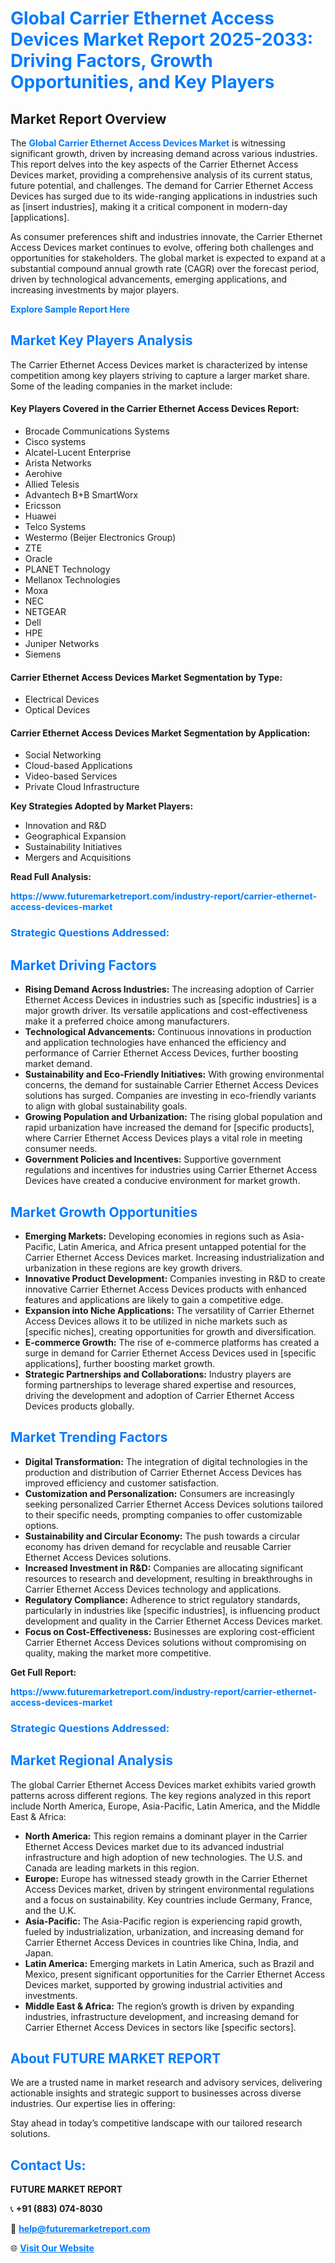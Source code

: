 <h1 style="color: #007BFF;">Global Carrier Ethernet Access Devices Market Report 2025-2033: Driving Factors, Growth Opportunities, and Key Players</h1>

<section id="overview">
<h2>Market Report Overview</h2>
<p>The <a href="https://www.futuremarketreport.com/industry-report/carrier-ethernet-access-devices-market" style="color: #007BFF; text-decoration: none;"><strong>Global Carrier Ethernet Access Devices Market</strong></a> is witnessing significant growth, driven by increasing demand across various industries. This report delves into the key aspects of the Carrier Ethernet Access Devices market, providing a comprehensive analysis of its current status, future potential, and challenges. The demand for Carrier Ethernet Access Devices has surged due to its wide-ranging applications in industries such as [insert industries], making it a critical component in modern-day [applications].</p>
<p>As consumer preferences shift and industries innovate, the Carrier Ethernet Access Devices market continues to evolve, offering both challenges and opportunities for stakeholders. The global market is expected to expand at a substantial compound annual growth rate (CAGR) over the forecast period, driven by technological advancements, emerging applications, and increasing investments by major players.</p>
</section>

<section id="overview">
<p><a href="https://www.futuremarketreport.com/request-sample/reportId=87024" style="color: #007BFF; text-decoration: none;"><strong>Explore Sample Report Here</strong></a></p>
</section>

<section id="key-players">
<h2 style="color: #007BFF;">Market Key Players Analysis</h2>
<p>The Carrier Ethernet Access Devices market is characterized by intense competition among key players striving to capture a larger market share. Some of the leading companies in the market include:</p>
<h4>Key Players Covered in the Carrier Ethernet Access Devices Report:</h4>
<ul><li>Brocade Communications Systems</li><li>Cisco systems</li><li>Alcatel-Lucent Enterprise</li><li>Arista Networks</li><li>Aerohive</li><li>Allied Telesis</li><li>Advantech B+B SmartWorx</li><li>Ericsson</li><li>Huawei</li><li>Telco Systems</li><li>Westermo (Beijer Electronics Group)</li><li>ZTE</li><li>Oracle</li><li>PLANET Technology</li><li>Mellanox Technologies</li><li>Moxa</li><li>NEC</li><li>NETGEAR</li><li>Dell</li><li>HPE</li><li>Juniper Networks</li><li>Siemens</li></ul>
<h4>Carrier Ethernet Access Devices Market Segmentation by Type:</h4>
<ul><li>Electrical Devices</li><li>Optical Devices</li></ul>

<h4>Carrier Ethernet Access Devices Market Segmentation by Application:</h4>
<ul><li>Social Networking</li><li>Cloud-based Applications</li><li>Video-based Services</li><li>Private Cloud Infrastructure</li></ul>
<p><strong>Key Strategies Adopted by Market Players:</strong></p>
<ul>
<li>Innovation and R&D</li>
<li>Geographical Expansion</li>
<li>Sustainability Initiatives</li>
<li>Mergers and Acquisitions</li>
</ul>
</section>

<section>
<p><strong>Read Full Analysis: </strong></p><a href="https://www.futuremarketreport.com/industry-report/carrier-ethernet-access-devices-market" style="color: #007BFF; text-decoration: none;"><strong>https://www.futuremarketreport.com/industry-report/carrier-ethernet-access-devices-market</strong></a>
<h3 style="color: #007BFF;">Strategic Questions Addressed:</h3>
</section>

<section id="driving-factors">
<h2 style="color: #007BFF;">Market Driving Factors</h2>
<ul>
<li><strong>Rising Demand Across Industries:</strong> The increasing adoption of Carrier Ethernet Access Devices in industries such as [specific industries] is a major growth driver. Its versatile applications and cost-effectiveness make it a preferred choice among manufacturers.</li>
<li><strong>Technological Advancements:</strong> Continuous innovations in production and application technologies have enhanced the efficiency and performance of Carrier Ethernet Access Devices, further boosting market demand.</li>
<li><strong>Sustainability and Eco-Friendly Initiatives:</strong> With growing environmental concerns, the demand for sustainable Carrier Ethernet Access Devices solutions has surged. Companies are investing in eco-friendly variants to align with global sustainability goals.</li>
<li><strong>Growing Population and Urbanization:</strong> The rising global population and rapid urbanization have increased the demand for [specific products], where Carrier Ethernet Access Devices plays a vital role in meeting consumer needs.</li>
<li><strong>Government Policies and Incentives:</strong> Supportive government regulations and incentives for industries using Carrier Ethernet Access Devices have created a conducive environment for market growth.</li>
</ul>
</section>

<section id="growth-opportunities">
<h2 style="color: #007BFF;">Market Growth Opportunities</h2>
<ul>
<li><strong>Emerging Markets:</strong> Developing economies in regions such as Asia-Pacific, Latin America, and Africa present untapped potential for the Carrier Ethernet Access Devices market. Increasing industrialization and urbanization in these regions are key growth drivers.</li>
<li><strong>Innovative Product Development:</strong> Companies investing in R&D to create innovative Carrier Ethernet Access Devices products with enhanced features and applications are likely to gain a competitive edge.</li>
<li><strong>Expansion into Niche Applications:</strong> The versatility of Carrier Ethernet Access Devices allows it to be utilized in niche markets such as [specific niches], creating opportunities for growth and diversification.</li>
<li><strong>E-commerce Growth:</strong> The rise of e-commerce platforms has created a surge in demand for Carrier Ethernet Access Devices used in [specific applications], further boosting market growth.</li>
<li><strong>Strategic Partnerships and Collaborations:</strong> Industry players are forming partnerships to leverage shared expertise and resources, driving the development and adoption of Carrier Ethernet Access Devices products globally.</li>
</ul>
</section>

<section id="trending-factors">
<h2 style="color: #007BFF;">Market Trending Factors</h2>
<ul>
<li><strong>Digital Transformation:</strong> The integration of digital technologies in the production and distribution of Carrier Ethernet Access Devices has improved efficiency and customer satisfaction.</li>
<li><strong>Customization and Personalization:</strong> Consumers are increasingly seeking personalized Carrier Ethernet Access Devices solutions tailored to their specific needs, prompting companies to offer customizable options.</li>
<li><strong>Sustainability and Circular Economy:</strong> The push towards a circular economy has driven demand for recyclable and reusable Carrier Ethernet Access Devices solutions.</li>
<li><strong>Increased Investment in R&D:</strong> Companies are allocating significant resources to research and development, resulting in breakthroughs in Carrier Ethernet Access Devices technology and applications.</li>
<li><strong>Regulatory Compliance:</strong> Adherence to strict regulatory standards, particularly in industries like [specific industries], is influencing product development and quality in the Carrier Ethernet Access Devices market.</li>
<li><strong>Focus on Cost-Effectiveness:</strong> Businesses are exploring cost-efficient Carrier Ethernet Access Devices solutions without compromising on quality, making the market more competitive.</li>
</ul>
</section>

<section>
<p><strong>Get Full Report: </strong></p><a href="https://www.futuremarketreport.com/industry-report/carrier-ethernet-access-devices-market" style="color: #007BFF; text-decoration: none;"><strong>https://www.futuremarketreport.com/industry-report/carrier-ethernet-access-devices-market</strong></a>
<h3 style="color: #007BFF;">Strategic Questions Addressed:</h3>
</section>


<section id="regional-analysis">
<h2 style="color: #007BFF;">Market Regional Analysis</h2>
<p>The global Carrier Ethernet Access Devices market exhibits varied growth patterns across different regions. The key regions analyzed in this report include North America, Europe, Asia-Pacific, Latin America, and the Middle East & Africa:</p>
<ul>
<li><strong>North America:</strong> This region remains a dominant player in the Carrier Ethernet Access Devices market due to its advanced industrial infrastructure and high adoption of new technologies. The U.S. and Canada are leading markets in this region.</li>
<li><strong>Europe:</strong> Europe has witnessed steady growth in the Carrier Ethernet Access Devices market, driven by stringent environmental regulations and a focus on sustainability. Key countries include Germany, France, and the U.K.</li>
<li><strong>Asia-Pacific:</strong> The Asia-Pacific region is experiencing rapid growth, fueled by industrialization, urbanization, and increasing demand for Carrier Ethernet Access Devices in countries like China, India, and Japan.</li>
<li><strong>Latin America:</strong> Emerging markets in Latin America, such as Brazil and Mexico, present significant opportunities for the Carrier Ethernet Access Devices market, supported by growing industrial activities and investments.</li>
<li><strong>Middle East & Africa:</strong> The region’s growth is driven by expanding industries, infrastructure development, and increasing demand for Carrier Ethernet Access Devices in sectors like [specific sectors].</li>
</ul>
</section>

<footer>
<h2 style="color: #007BFF;">About FUTURE MARKET REPORT</h2>
<p>We are a trusted name in market research and advisory services, delivering actionable insights and strategic support to businesses across diverse industries. Our expertise lies in offering:</p>

<p>Stay ahead in today’s competitive landscape with our tailored research solutions.</p>

<h2 style="color: #007BFF;">Contact Us:</h2>
<p><strong>FUTURE MARKET REPORT</strong></p>
<p>📞 <strong>+91 (883) 074-8030</strong></p>
<p>📧 <strong><a href="mailto:help@futuremarketreport.com" style="color: #007BFF;">help@futuremarketreport.com</a></strong></p>
<p>🌐 <strong><a href="https://www.futuremarketreport.com/" style="color: #007BFF;">Visit Our Website</a></strong></p>
</footer>